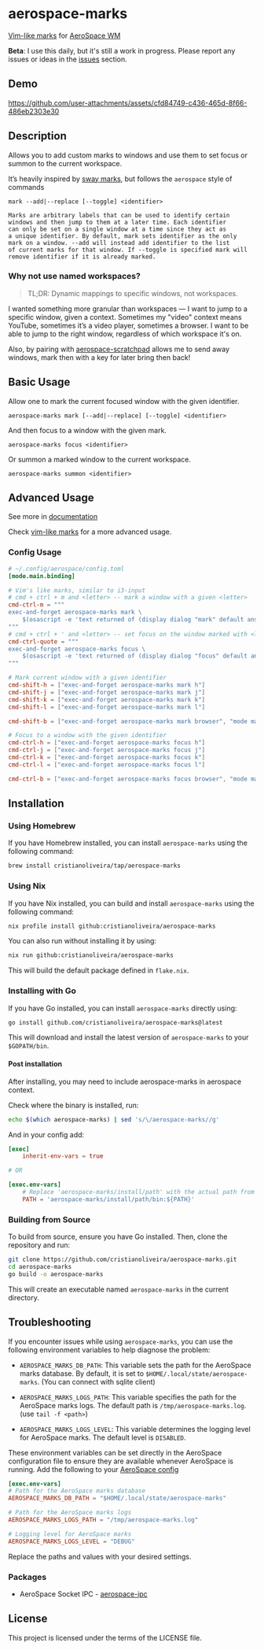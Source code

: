 # aerospace-marks

[Vim-like marks](https://i3wm.org/docs/userguide.html#vim_like_marks) for [AeroSpace WM](https://github.com/nikitabobko/AeroSpace)

**Beta**: I use this daily, but it's still a work in progress. Please report any issues or ideas in the [issues](https://github.com/cristianoliveira/aerospace-marks/issues) section.

## Demo

https://github.com/user-attachments/assets/cfd84749-c436-465d-8f66-486eb2303e30

## Description

Allows you to add custom marks to windows and use them to set focus or summon to the current workspace.

It’s heavily inspired by [sway marks](https://man.archlinux.org/man/sway.5.en), but follows the `aerospace` style of commands

```text
mark --add|--replace [--toggle] <identifier>

Marks are arbitrary labels that can be used to identify certain
windows and then jump to them at a later time. Each identifier
can only be set on a single window at a time since they act as
a unique identifier. By default, mark sets identifier as the only
mark on a window. --add will instead add identifier to the list
of current marks for that window. If --toggle is specified mark will
remove identifier if it is already marked.
```

### Why not use named workspaces?

> TL;DR: Dynamic mappings to specific windows, not workspaces.

I wanted something more granular than workspaces — I want to jump to a specific window, given a context.
Sometimes my "video" context means YouTube, sometimes it’s a video player, sometimes a browser. I want to be able to jump to the right window, regardless of which workspace it's on.

Also, by pairing with [aerospace-scratchpad](https://github.com/cristianoliveira/aerospace-scratchpad) allows me to send away windows, mark then with a key for later bring then back!

## Basic Usage

Allow one to mark the current focused window with the given identifier. 
```text
aerospace-marks mark [--add|--replace] [--toggle] <identifier>
```
And then focus to a window with the given mark.
```text
aerospace-marks focus <identifier>
```
Or summon a marked window to the current workspace.
```text
aerospace-marks summon <identifier>
```

## Advanced Usage

See more in [documentation](docs/aerospace-marks)

Check [vim-like marks](https://i3wm.org/docs/userguide.html#vim_like_marks) for a more advanced usage.

### Config Usage
```toml
# ~/.config/aerospace/config.toml
[mode.main.binding] 

# Vim's like marks, similar to i3-input
# cmd + ctrl + m and <letter> -- mark a window with a given <letter>
cmd-ctrl-m = """
exec-and-forget aerospace-marks mark \
    $(osascript -e 'text returned of (display dialog "mark" default answer "")')
"""
# cmd + ctrl + ' and <letter> -- set focus on the window marked with <letter>
cmd-ctrl-quote = """
exec-and-forget aerospace-marks focus \
    $(osascript -e 'text returned of (display dialog "focus" default answer "")')
"""

# Mark current window with a given identifier
cmd-shift-h = ["exec-and-forget aerospace-marks mark h"]
cmd-shift-j = ["exec-and-forget aerospace-marks mark j"]
cmd-shift-k = ["exec-and-forget aerospace-marks mark k"]
cmd-shift-l = ["exec-and-forget aerospace-marks mark l"]

cmd-shift-b = ["exec-and-forget aerospace-marks mark browser", "mode main"]

# Focus to a window with the given identifier
cmd-ctrl-h = ["exec-and-forget aerospace-marks focus h"]
cmd-ctrl-j = ["exec-and-forget aerospace-marks focus j"]
cmd-ctrl-k = ["exec-and-forget aerospace-marks focus k"]
cmd-ctrl-l = ["exec-and-forget aerospace-marks focus l"]

cmd-ctrl-b = ["exec-and-forget aerospace-marks focus browser", "mode main"]
```

## Installation

### Using Homebrew

If you have Homebrew installed, you can install `aerospace-marks` using the following command:

```bash
brew install cristianoliveira/tap/aerospace-marks
```

### Using Nix

If you have Nix installed, you can build and install `aerospace-marks` using the following command:

```bash
nix profile install github:cristianoliveira/aerospace-marks
```

You can also run without installing it by using:

```bash
nix run github:cristianoliveira/aerospace-marks
```

This will build the default package defined in `flake.nix`.

### Installing with Go

If you have Go installed, you can install `aerospace-marks` directly using:

```bash
go install github.com/cristianoliveira/aerospace-marks@latest
```

This will download and install the latest version of `aerospace-marks` to your `$GOPATH/bin`.

#### Post installation

After installing, you may need to include aerospace-marks in aerospace context.

Check where the binary is installed, run:
```bash
echo $(which aerospace-marks) | sed 's/\/aerospace-marks//g'
```

And in your config add:
```toml
[exec]
    inherit-env-vars = true

# OR

[exec.env-vars]
    # Replace 'aerospace-marks/install/path' with the actual path from the above command
    PATH = 'aerospace-marks/install/path/bin:${PATH}'
```

### Building from Source

To build from source, ensure you have Go installed. Then, clone the repository and run:

```bash
git clone https://github.com/cristianoliveira/aerospace-marks.git
cd aerospace-marks
go build -o aerospace-marks
```

This will create an executable named `aerospace-marks` in the current directory.

## Troubleshooting

If you encounter issues while using `aerospace-marks`, you can use the following environment variables to help diagnose the problem:

- `AEROSPACE_MARKS_DB_PATH`: This variable sets the path for the AeroSpace marks database. By default, it is set to `$HOME/.local/state/aerospace-marks`. (You can connect with sqlite client)

- `AEROSPACE_MARKS_LOGS_PATH`: This variable specifies the path for the AeroSpace marks logs. The default path is `/tmp/aerospace-marks.log`. (use `tail -f <path>`)

- `AEROSPACE_MARKS_LOGS_LEVEL`: This variable determines the logging level for AeroSpace marks. The default level is `DISABLED`.

These environment variables can be set directly in the AeroSpace configuration file to ensure they are available whenever AeroSpace is running. Add the following to your [AeroSpace config](https://nikitabobko.github.io/AeroSpace/guide#config-location)

```toml
[exec.env-vars]
# Path for the AeroSpace marks database
AEROSPACE_MARKS_DB_PATH = "$HOME/.local/state/aerospace-marks"

# Path for the AeroSpace marks logs
AEROSPACE_MARKS_LOGS_PATH = "/tmp/aerospace-marks.log"

# Logging level for AeroSpace marks
AEROSPACE_MARKS_LOGS_LEVEL = "DEBUG"
```

Replace the paths and values with your desired settings.

### Packages

- AeroSpace Socket IPC - [aerospace-ipc](https://github.com/cristianoliveira/aerospace-ipc)

## License

This project is licensed under the terms of the LICENSE file.
